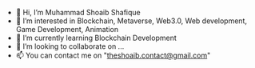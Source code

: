 - 👋 Hi, I’m Muhammad Shoaib Shafique
- 👀 I’m interested in Blockchain, Metaverse, Web3.0, Web development, Game Development, Animation 
- 🌱 I’m currently learning Blockchain Development
- 💞️ I’m looking to collaborate on ...
- 📫 You can contact me on "theshoaib.contact@gmail.com"

<!---
theshoaibshafique/theshoaibshafique is a ✨ special ✨ repository because its `README.md` (this file) appears on your GitHub profile.
You can click the Preview link to take a look at your changes.
--->
